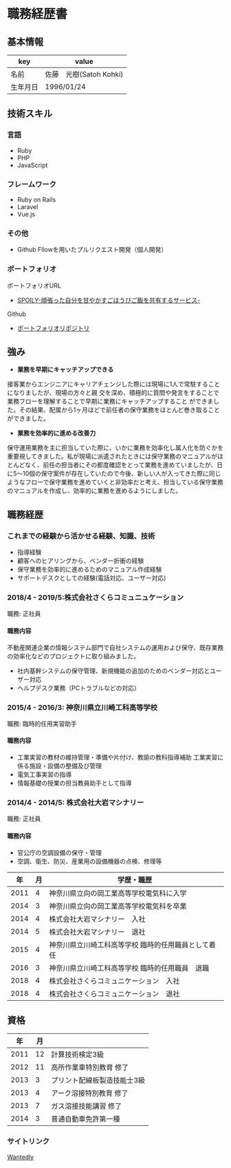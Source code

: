 # 職務経歴書

## 基本情報

|key|value|
|---|-----|
|名前|佐藤　光樹(Satoh Kohki)|
|生年月日|1996/01/24|

## 技術スキル
### 言語
- Ruby
- PHP
- JavaScript

### フレームワーク

- Ruby on Rails
- Laravel
- Vue.js

### その他
- Github Fllowを用いたプルリクエスト開発（個人開発）


### ポートフォリオ
ポートフォリオURL
  - [SPOILY-頑張った自分を甘やかすごほうびご飯を共有するサービス-](https://spoily.link/login)

Github
  - [ポートフォリオリポジトリ](https://github.com/Satoh-K37/spoily)


## 強み
- **業務を早期にキャッチアップできる**

接客業からエンジニアにキャリアチェンジした際には現場に1人で常駐することになりましたが、現場の方々と親 交を深め、積極的に質問や発言をすることで業務フローを理解することで早期に業務にキャッチアップすること ができました。その結果、配属から1ヶ月ほどで前任者の保守業務をほとんど巻き取ることができました。

- **業務を効率的に進める改善力**

保守運用業務を主に担当していた際に、いかに業務を効率化し属人化を防ぐかを重要視してきました。私が現場に派遣されたときには保守業務のマニュアルがほとんどなく、前任の担当者にその都度確認をとって業務を進めていましたが、日に5〜10個の保守案件が存在していたので今後、新しい人が入ってきた際に同じようなフローで保守業務を進めていくと非効率だと考え、担当している保守業務のマニュアルを作成し、効率的に業務を進めるようにしました。


## 職務経歴
### これまでの経験から活かせる経験、知識、技術
- 指導経験
- 顧客へのヒアリングから、ベンダー折衝の経験
- 保守業務を効率的に進めるためのマニュアル作成経験
- サポートデスクとしての経験(電話対応、ユーザー対応)


### 2018/4 - 2019/5:株式会社さくらコミュニュケーション

職務: 正社員

#### 職務内容
不動産関連企業の情報システム部門で自社システムの運用および保守、既存業務の効率化などのプロジェクトに取り組みました。

- 社内基幹システムの保守管理、新規機能の追加のためのベンダー対応とユーザー対応
- ヘルプデスク業務（PCトラブルなどの対応）

### 2015/4 - 2016/3: 神奈川県立川崎工科高等学校

職務: 臨時的任用実習助手

#### 職務内容

- 工業実習の教材の維持管理・準備や片付け、教諭の教科指導補助 工業実習に係る施設・設備の整備及び管理
- 電気工事実習の指導
- 情報基礎の授業の担当教員助手として指導

### 2014/4 - 2014/5: 株式会社大岩マシナリー

職務: 正社員

#### 職務内容

- 官公庁の空調設備の保守・管理
- 空調、衛生、防災、産業用の設備機器の点検、修理等

|年|月|学歴・職歴|
|-|-|-----|
|2011|4| 神奈川県立向の岡工業高等学校電気科に入学|
|2014|3|神奈川県立向の岡工業高等学校電気科を卒業|
|2014|4|株式会社大岩マシナリー　入社|
|2014|5|株式会社大岩マシナリー　退社|
|2015|4|神奈川県立川崎工科高等学校 臨時的任用職員として着任|
|2016|3|神奈川県立川崎工科高等学校 臨時的任用職員　退職|
|2018|4|株式会社さくらコミュニケーション　入社|
|2018|4|株式会社さくらコミュニケーション　退社|


## 資格
|年|月||
|-|-|-----|
|2011|12|計算技術検定3級|
|2012|11|高所作業車特別教育 修了|
|2013|3| プリント配線板製造技能士3級|
|2013|4|アーク溶接特別教育 修了|
|2013|7|ガス溶接技能講習 修了|
|2014|3|普通自動車免許第一種|

### サイトリンク
[Wantedly](https://www.wantedly.com/id/kohki_satoh)
